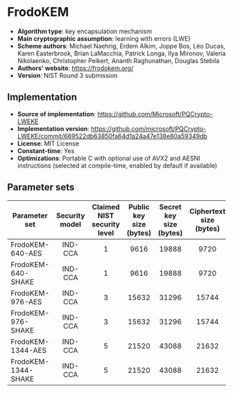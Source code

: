 FrodoKEM
========

- **Algorithm type**: key encapsulation mechanism
- **Main cryptographic assumption**: learning with errors (LWE)
- **Scheme authors**: Michael Naehrig, Erdem Alkim, Joppe Bos, Léo Ducas, Karen Easterbrook, Brian LaMacchia, Patrick Longa, Ilya Mironov, Valeria Nikolaenko, Christopher Peikert, Ananth Raghunathan, Douglas Stebila
- **Authors' website**: https://frodokem.org/
- **Version**: NIST Round 3 submission

Implementation
--------------

- **Source of implementation**: https://github.com/Microsoft/PQCrypto-LWEKE
- **Implementation version**: https://github.com/microsoft/PQCrypto-LWEKE/commit/669522db63850fa64d1a24a47e138e80a59349db
- **License**: MIT License
- **Constant-time**: Yes
- **Optimizations**: Portable C with optional use of AVX2 and AESNI instructions (selected at compile-time, enabled by default if available)

Parameter sets
--------------

| Parameter set       | Security model | Claimed NIST security level | Public key size (bytes) | Secret key size (bytes) | Ciphertext size (bytes) | Shared secret size (bytes) |
|---------------------|:--------------:|:---------------------------:|:-----------------------:|:-----------------------:|:-----------------------:|:--------------------------:|
| FrodoKEM-640-AES    |     IND-CCA    |              1              |           9616          |          19888          |           9720          |             16             |
| FrodoKEM-640-SHAKE  |     IND-CCA    |              1              |           9616          |          19888          |           9720          |             16             |
| FrodoKEM-976-AES    |     IND-CCA    |              3              |          15632          |          31296          |          15744          |             24             |
| FrodoKEM-976-SHAKE  |     IND-CCA    |              3              |          15632          |          31296          |          15744          |             24             |
| FrodoKEM-1344-AES   |     IND-CCA    |              5              |          21520          |          43088          |          21632          |             32             |
| FrodoKEM-1344-SHAKE |     IND-CCA    |              5              |          21520          |          43088          |          21632          |             32             |
